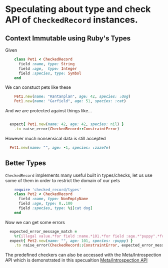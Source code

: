 
# Speculating about type and check API of `CheckedRecord` instances.

## Context  Immutable using Ruby's Types

Given

```ruby :include
    class Pet1 < CheckedRecord
      field :name, type: String
      field :age,  type: Integer
      field :species, type: Symbol
    end
```

We can constuct pets like these

```ruby :example Pets like these
    Pet1.new(name: "Rantanplan", age: 42, species: :dog)
    Pet1.new(name: "Garfield", age: 51, species: :cat)
```

And we are protected against things like...

```ruby :example Things like, well these

  expect{ Pet1.new(name: 42, age: 42, species: nil) }
    .to raise_error(CheckedRecord::ConstraintError)
```

However much nonsensical data is still accepted

```ruby :example Nonsensical but legal
  Pet1.new(name: "", age: -1, species: :zazefe)
```

## Better Types

`CheckedRecord` implements many useful built in types/checks, let us use some of
them in order to restrict the domain of our pets

```ruby :include
    require 'checked_record/types'
    class Pet2 < CheckedRecord
      field :name, type: NonEmptyName
      field :age, type: 0..100
      field :species, type: %i[cat dog]
    end
```

Now we can get some errors

```ruby :example quite some errors
  expected_error_message_match =
    %r{illegal value.*for field :name.*101.*for field :age.*"puppy".*for field :species}
  expect{ Pet2.new(name: "", age: 101, species: :puppy) }
    .to raise_error(CheckedRecord::ConstraintError, expected_error_message_match)
```

The predefined checkers can also be accessed with the Meta/Introspection API which is
demonstrated in this specualtion [Meta/Introspection API](./meta_introspection_api.md)  




